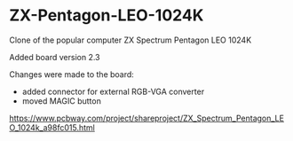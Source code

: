# ZX-Pentagon-LEO-1024K
Clone of the popular computer ZX Spectrum Pentagon LEO 1024K

Added board version 2.3 

Changes were made to the board: 

- added connector for external RGB-VGA converter
- moved MAGIC button


https://www.pcbway.com/project/shareproject/ZX_Spectrum_Pentagon_LEO_1024k_a98fc015.html

